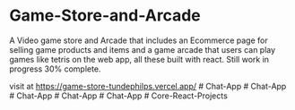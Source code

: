 # Game-Store-and-Arcade

A Video game store and Arcade that includes an Ecommerce page for selling game products and items and a game arcade that users can play games like tetris on the web app, all these built with react. Still work in progress 30% complete.

visit at https://game-store-tundephilps.vercel.app/
#   C h a t - A p p  
 #   C h a t - A p p  
 #   C h a t - A p p  
 #   C h a t - A p p  
 #   C h a t - A p p  
 #   C o r e - R e a c t - P r o j e c t s  
 
